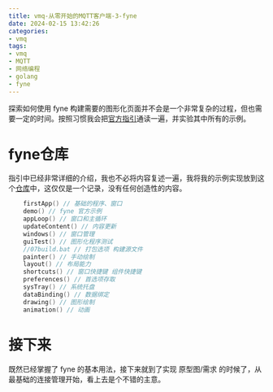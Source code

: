 ```yaml
---
title: vmq-从零开始的MQTT客户端-3-fyne
date: 2024-02-15 13:42:26
categories:
- vmq
tags:
- vmq
- MQTT
- 网络编程
- golang
- fyne
---
```


探索如何使用 fyne 构建需要的图形化页面并不会是一个非常复杂的过程，但也需要一定的时间。按照习惯我会把[官方指引](https://docs.fyne.io/started/)通读一遍，并实验其中所有的示例。

<!-- more -->

# fyne仓库

指引中已经非常详细的介绍，我也不必将内容复述一遍，我将我的示例实现放到这个[仓库](https://github.com/vitsumoc/learn-fyne)中，这仅仅是一个记录，没有任何创造性的内容。

```go main.go
	firstApp() // 基础的程序、窗口
	demo() // fyne 官方示例
	appLoop() // 窗口和主循环
	updateContent() // 内容更新
	windows() // 窗口管理
	guiTest() // 图形化程序测试
    //07build.bat // 打包选项 构建源文件
	painter() // 手动绘制
	layout() // 布局能力
	shortcuts() // 窗口快捷键 组件快捷键
	preferences() // 首选项存取
	sysTray() // 系统托盘
	dataBinding() // 数据绑定
	drawing() // 图形绘制
	animation() // 动画
```

# 接下来

既然已经掌握了 fyne 的基本用法，接下来就到了实现 原型图/需求 的时候了，从最基础的连接管理开始，看上去是个不错的主意。